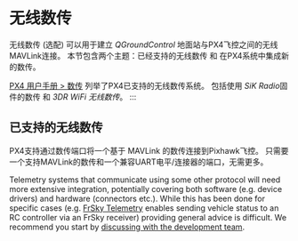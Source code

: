 # 无线数传

无线数传 (选配) 可以用于建立 *QGroundControl* 地面站与PX4飞控之间的无线MAVLink连接。 本节包含两个主题：已经支持的无线数传 和 在PX4系统中集成新的数传。

[PX4 用户手册 > 数传](http://docs.px4.io/en/telemetry/) 列举了PX4已支持的无线数传系统。 包括使用 *SiK Radio*固件的数传 和 *3DR WiFi 无线数传*。
:::

## 已支持的无线数传

PX4支持通过数传端口将一个基于 MAVLink 的数传连接到Pixhawk飞控。 只需要一个支持MAVLink的数传和一个兼容UART电平/连接器的端口，无需更多。

Telemetry systems that communicate using some other protocol will need more extensive integration, potentially covering both software (e.g. device drivers) and hardware (connectors etc.). While this has been done for specific cases (e.g. [FrSky Telemetry](../peripherals/frsky_telemetry.md) enables sending vehicle status to an RC controller via an FrSky receiver) providing general advice is difficult. We recommend you start by [discussing with the development team](../contribute/support.md).

